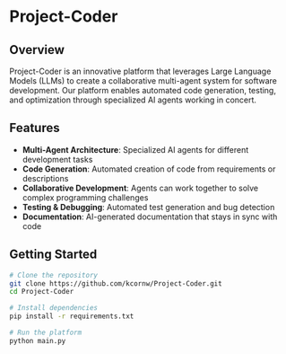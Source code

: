 # Project-Coder

## Overview

Project-Coder is an innovative platform that leverages Large Language Models (LLMs) to create a collaborative multi-agent system for software development. Our platform enables automated code generation, testing, and optimization through specialized AI agents working in concert.

## Features

- **Multi-Agent Architecture**: Specialized AI agents for different development tasks
- **Code Generation**: Automated creation of code from requirements or descriptions
- **Collaborative Development**: Agents can work together to solve complex programming challenges
- **Testing & Debugging**: Automated test generation and bug detection
- **Documentation**: AI-generated documentation that stays in sync with code

## Getting Started

```bash
# Clone the repository
git clone https://github.com/kcornw/Project-Coder.git
cd Project-Coder

# Install dependencies
pip install -r requirements.txt

# Run the platform
python main.py
```
